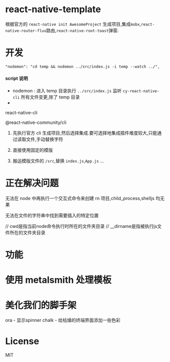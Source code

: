 # react-native-template
根据官方的 `react-native init AwesomeProject` 生成项目,集成`mobx`,`react-native-router-flux`路由,`react-native-root-toast`弹窗.

# 开发
    "nodemon": "cd temp && nodemon ../src/index.js -i temp --watch ../",
#### script 说明
- nodemon : 进入 temp 目录执行 `../src/index.js` 监听 `cy-react-native-cli` 所有文件变更,除了 temp 目录
- 


react-native-cli

 @react-native-community/cli
 
 1. 先执行官方 cli 生成项目,然后选择集成.要可选择地集成插件难度较大,只能通过读取文件,手动替换字符
 
 2. 直接使用固定的模版
 
 3. 搬运模版文件的 `/src`,替换 `index.js`,`App.js` ...
 
# 正在解决问题
无法在 node 中再执行一个交互式命令来创建 rn 项目,child_process,shelljs 均无果

无法在文件的字符串中找到需要插入的特定位置



// cwd是指当前node命令执行时所在的文件夹目录
// __dirname是指被执行js文件所在的文件夹目录

# 功能




# 使用 metalsmith 处理模板


# 美化我们的脚手架
ora - 显示spinner
chalk - 给枯燥的终端界面添加一些色彩

# License
MIT
